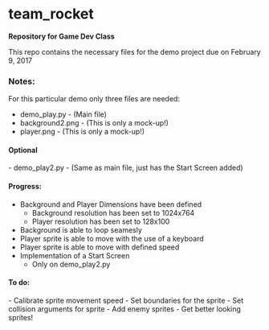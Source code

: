 # team_rocket
<b>Repository for Game Dev Class</b><br>

This repo contains the necessary files for the demo project due on February 9, 2017 <br>

<h3>Notes:</h3>
For this particular demo only three files are needed:

  - demo_play.py - (Main file) 
  - background2.png - (This is only a mock-up!)
  - player.png - (This is only a mock-up!)

<h4>Optional</h4> 
  - demo_play2.py - (Same as main file, just has the Start Screen added)


<h4>Progress:</h4> 

  - Background and Player Dimensions have been defined
    - Background resolution has been set to 1024x764
    - Player resolution has been set to 128x100
  - Background is able to loop seamesly
  - Player sprite is able to move with the use of a keyboard
  - Player sprite is able to move with defined speed
  - Implementation of a Start Screen
    - Only on demo_play2.py
    

    
<h4>To do:</h4>
  - Calibrate sprite movement speed
  - Set boundaries for the sprite
  - Set collision arguments for sprite
  - Add enemy sprites
  - Get better looking sprites!
    


